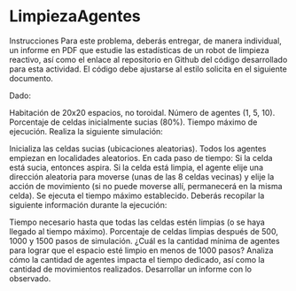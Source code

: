 # LimpiezaAgentes

Instrucciones 
Para este problema, deberás entregar, de manera individual, un informe en PDF que estudie las estadísticas de un robot de limpieza reactivo, así como el enlace al repositorio en Github del código desarrollado para esta actividad. El código debe ajustarse al estilo solicita en el siguiente documento.

Dado:

Habitación de 20x20 espacios, no toroidal.
Número de agentes (1, 5, 10).
Porcentaje de celdas inicialmente sucias (80%).
Tiempo máximo de ejecución.
Realiza la siguiente simulación:

Inicializa las celdas sucias (ubicaciones aleatorias).
Todos los agentes empiezan en localidades aleatorios.
En cada paso de tiempo:
Si la celda está sucia, entonces aspira.
Si la celda está limpia, el agente elije una dirección aleatoria para moverse (unas de las 8 celdas vecinas) y elije la acción de movimiento (si no puede moverse allí, permanecerá en la misma celda).
Se ejecuta el tiempo máximo establecido.
Deberás recopilar la siguiente información durante la ejecución:

Tiempo necesario hasta que todas las celdas estén limpias (o se haya llegado al tiempo máximo).
Porcentaje de celdas limpias después de 500, 1000 y 1500 pasos de simulación.
¿Cuál es la cantidad mínima de agentes para lograr que el espacio esté limpio en menos de 1000 pasos?
Analiza cómo la cantidad de agentes impacta el tiempo dedicado, así como la cantidad de movimientos realizados. Desarrollar un informe con lo observado.
